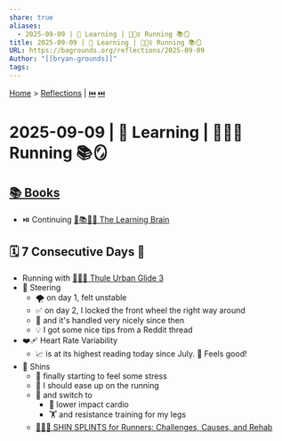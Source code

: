 ```yaml
---
share: true
aliases:
  - 2025-09-09 | 🧠 Learning | 🏃🏼‍♀️ Running 📚🪞
title: 2025-09-09 | 🧠 Learning | 🏃🏼‍♀️ Running 📚🪞
URL: https://bagrounds.org/reflections/2025-09-09
Author: "[[bryan-grounds]]"
tags:
---
```

[Home](../index.md) > [Reflections](./index.md) | [⏮️](./2025-09-08.md) [⏭️](./2025-09-10.md)  
# 2025-09-09 | 🧠 Learning | 🏃🏼‍♀️ Running 📚🪞  
## [📚 Books](../books/index.md)  
- ⏯️ Continuing [🧠📚💡🧩 The Learning Brain](../books/the-learning-brain.md)  
  
## 🗓️ 7 Consecutive Days 🎉  
- Running with [👶🏃🌆 Thule Urban Glide 3](../products/thule-urban-glide-3.md)  
- 🧭 Steering  
    - 🌪️ on day 1, felt unstable  
    - ✅ on day 2, I locked the front wheel the right way around  
    - 🙌 and it's handled very nicely since then  
    - 💡 I got some nice tips from a Reddit thread  
- ❤️‍🩹 Heart Rate Variability  
    - 📈 is at its highest reading today since July. 🎉 Feels good!  
- 🦵 Shins  
    - 🤕 finally starting to feel some stress  
    - 🐢 I should ease up on the running  
    - 🔄 and switch to  
        - 🚴 lower impact cardio  
        - 🏋️ and resistance training for my legs  
    - [🏃🦵🤕 SHIN SPLINTS for Runners: Challenges, Causes, and Rehab](../videos/shin-splints-for-runners-challenges-causes-and-rehab.md)